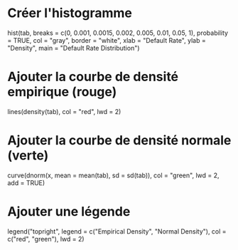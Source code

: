 
# Créer l'histogramme
hist(tab, breaks = c(0, 0.001, 0.0015, 0.002, 0.005, 0.01, 0.05, 1), probability = TRUE,
     col = "gray", border = "white", xlab = "Default Rate", ylab = "Density",
     main = "Default Rate Distribution")

# Ajouter la courbe de densité empirique (rouge)
lines(density(tab), col = "red", lwd = 2)

# Ajouter la courbe de densité normale (verte)
curve(dnorm(x, mean = mean(tab), sd = sd(tab)), col = "green", lwd = 2, add = TRUE)

# Ajouter une légende
legend("topright", legend = c("Empirical Density", "Normal Density"),
       col = c("red", "green"), lwd = 2)
